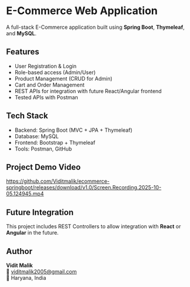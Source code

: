 # E-Commerce Web Application

A full-stack E-Commerce application built using **Spring Boot**, **Thymeleaf**, and **MySQL**.

## Features
- User Registration & Login
- Role-based access (Admin/User)
- Product Management (CRUD for Admin)
- Cart and Order Management
- REST APIs for integration with future React/Angular frontend
- Tested APIs with Postman

## Tech Stack
- Backend: Spring Boot (MVC + JPA + Thymeleaf)
- Database: MySQL
- Frontend: Bootstrap + Thymeleaf
- Tools: Postman, GitHub

## Project Demo Video 
https://github.com/Viditmalik/ecommerce-springboot/releases/download/v1.0/Screen.Recording.2025-10-05.124945.mp4

## Future Integration
This project includes REST Controllers to allow integration with **React** or **Angular** in the future.

## Author
**Vidit Malik**  
📧 viditmalik2005@gmail.com  
📍 Haryana, India

